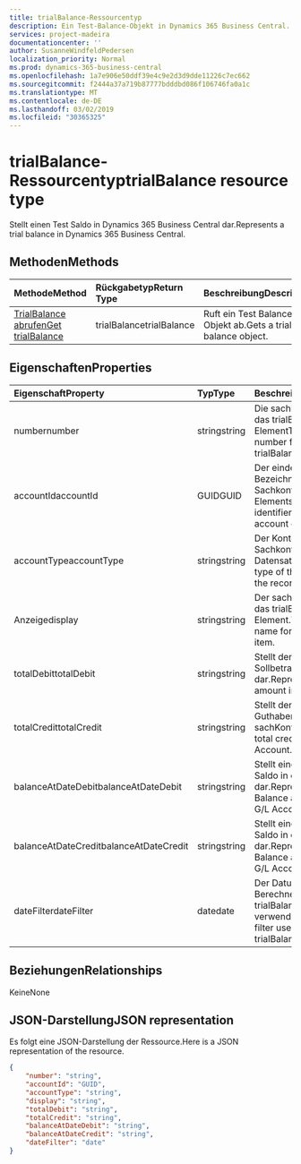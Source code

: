 ```yaml
---
title: trialBalance-Ressourcentyp
description: Ein Test-Balance-Objekt in Dynamics 365 Business Central.
services: project-madeira
documentationcenter: ''
author: SusanneWindfeldPedersen
localization_priority: Normal
ms.prod: dynamics-365-business-central
ms.openlocfilehash: 1a7e906e50ddf39e4c9e2d3d9dde11226c7ec662
ms.sourcegitcommit: f2444a37a719b87777bdddbd086f106746fa0a1c
ms.translationtype: MT
ms.contentlocale: de-DE
ms.lasthandoff: 03/02/2019
ms.locfileid: "30365325"
---
```

# <a name="trialbalance-resource-type"></a><span data-ttu-id="aa2ec-103">trialBalance-Ressourcentyp</span><span class="sxs-lookup"><span data-stu-id="aa2ec-103">trialBalance resource type</span></span>
<span data-ttu-id="aa2ec-104">Stellt einen Test Saldo in Dynamics 365 Business Central dar.</span><span class="sxs-lookup"><span data-stu-id="aa2ec-104">Represents a trial balance in Dynamics 365 Business Central.</span></span>

## <a name="methods"></a><span data-ttu-id="aa2ec-105">Methoden</span><span class="sxs-lookup"><span data-stu-id="aa2ec-105">Methods</span></span>

| <span data-ttu-id="aa2ec-106">Methode</span><span class="sxs-lookup"><span data-stu-id="aa2ec-106">Method</span></span>       | <span data-ttu-id="aa2ec-107">Rückgabetyp</span><span class="sxs-lookup"><span data-stu-id="aa2ec-107">Return Type</span></span>  |<span data-ttu-id="aa2ec-108">Beschreibung</span><span class="sxs-lookup"><span data-stu-id="aa2ec-108">Description</span></span>|
|:---------------|:--------|:----------|
|[<span data-ttu-id="aa2ec-109">TrialBalance abrufen</span><span class="sxs-lookup"><span data-stu-id="aa2ec-109">Get trialBalance</span></span>](../api/dynamics-trialbalance-get.md)|<span data-ttu-id="aa2ec-110">trialBalance</span><span class="sxs-lookup"><span data-stu-id="aa2ec-110">trialBalance</span></span>|<span data-ttu-id="aa2ec-111">Ruft ein Test Balance-Objekt ab.</span><span class="sxs-lookup"><span data-stu-id="aa2ec-111">Gets a trial balance object.</span></span>|

## <a name="properties"></a><span data-ttu-id="aa2ec-112">Eigenschaften</span><span class="sxs-lookup"><span data-stu-id="aa2ec-112">Properties</span></span>
| <span data-ttu-id="aa2ec-113">Eigenschaft</span><span class="sxs-lookup"><span data-stu-id="aa2ec-113">Property</span></span>     | <span data-ttu-id="aa2ec-114">Typ</span><span class="sxs-lookup"><span data-stu-id="aa2ec-114">Type</span></span>   |<span data-ttu-id="aa2ec-115">Beschreibung</span><span class="sxs-lookup"><span data-stu-id="aa2ec-115">Description</span></span>|
|:---------------|:--------|:----------|
|<span data-ttu-id="aa2ec-116">number</span><span class="sxs-lookup"><span data-stu-id="aa2ec-116">number</span></span>|<span data-ttu-id="aa2ec-117">string</span><span class="sxs-lookup"><span data-stu-id="aa2ec-117">string</span></span>|<span data-ttu-id="aa2ec-118">Die sachKontonummer für das trialBalance-Element</span><span class="sxs-lookup"><span data-stu-id="aa2ec-118">The G/L Account number for the trialBalance item</span></span>|
|<span data-ttu-id="aa2ec-119">accountId</span><span class="sxs-lookup"><span data-stu-id="aa2ec-119">accountId</span></span>|<span data-ttu-id="aa2ec-120">GUID</span><span class="sxs-lookup"><span data-stu-id="aa2ec-120">GUID</span></span>|<span data-ttu-id="aa2ec-121">Der eindeutige Bezeichner für das Sachkonto des Record-Elements.</span><span class="sxs-lookup"><span data-stu-id="aa2ec-121">The unique identifier for the G/L account of the record.</span></span>|
|<span data-ttu-id="aa2ec-122">accountType</span><span class="sxs-lookup"><span data-stu-id="aa2ec-122">accountType</span></span>|<span data-ttu-id="aa2ec-123">string</span><span class="sxs-lookup"><span data-stu-id="aa2ec-123">string</span></span>|<span data-ttu-id="aa2ec-124">Der Kontotyp des Sachkontos des Datensatzes.</span><span class="sxs-lookup"><span data-stu-id="aa2ec-124">The account type of the G/L account of the record.</span></span>|
|<span data-ttu-id="aa2ec-125">Anzeige</span><span class="sxs-lookup"><span data-stu-id="aa2ec-125">display</span></span>|<span data-ttu-id="aa2ec-126">string</span><span class="sxs-lookup"><span data-stu-id="aa2ec-126">string</span></span>|<span data-ttu-id="aa2ec-127">Der sachKontoname für das trialBalance-Element.</span><span class="sxs-lookup"><span data-stu-id="aa2ec-127">The G/L Account name for the trialBalance item.</span></span>|
|<span data-ttu-id="aa2ec-128">totalDebit</span><span class="sxs-lookup"><span data-stu-id="aa2ec-128">totalDebit</span></span>|<span data-ttu-id="aa2ec-129">string</span><span class="sxs-lookup"><span data-stu-id="aa2ec-129">string</span></span>|<span data-ttu-id="aa2ec-130">Stellt den gesamten Sollbetrag im sachKonto dar.</span><span class="sxs-lookup"><span data-stu-id="aa2ec-130">Represents total debit amount in G/L Account.</span></span>|
|<span data-ttu-id="aa2ec-131">totalCredit</span><span class="sxs-lookup"><span data-stu-id="aa2ec-131">totalCredit</span></span>|<span data-ttu-id="aa2ec-132">string</span><span class="sxs-lookup"><span data-stu-id="aa2ec-132">string</span></span>|<span data-ttu-id="aa2ec-133">Stellt den gesamten Guthabenbetrag im sachKonto dar.</span><span class="sxs-lookup"><span data-stu-id="aa2ec-133">Represents total credit amount in G/L Account.</span></span>|
|<span data-ttu-id="aa2ec-134">balanceAtDateDebit</span><span class="sxs-lookup"><span data-stu-id="aa2ec-134">balanceAtDateDebit</span></span>|<span data-ttu-id="aa2ec-135">string</span><span class="sxs-lookup"><span data-stu-id="aa2ec-135">string</span></span>|<span data-ttu-id="aa2ec-136">Stellt einen positiven Saldo in einem sachKonto dar.</span><span class="sxs-lookup"><span data-stu-id="aa2ec-136">Represents positive Balance at Date amount in G/L Account.</span></span>|
|<span data-ttu-id="aa2ec-137">balanceAtDateCredit</span><span class="sxs-lookup"><span data-stu-id="aa2ec-137">balanceAtDateCredit</span></span>|<span data-ttu-id="aa2ec-138">string</span><span class="sxs-lookup"><span data-stu-id="aa2ec-138">string</span></span>|<span data-ttu-id="aa2ec-139">Stellt einen negativen Saldo in einem sachKonto dar.</span><span class="sxs-lookup"><span data-stu-id="aa2ec-139">Represents negative Balance at Date amount in G/L Account.</span></span>|
|<span data-ttu-id="aa2ec-140">dateFilter</span><span class="sxs-lookup"><span data-stu-id="aa2ec-140">dateFilter</span></span>|<span data-ttu-id="aa2ec-141">date</span><span class="sxs-lookup"><span data-stu-id="aa2ec-141">date</span></span>|<span data-ttu-id="aa2ec-142">Der Datumsfilter, der zum Berechnen der trialBalance-Elemente verwendet wird.</span><span class="sxs-lookup"><span data-stu-id="aa2ec-142">The date filter used to calculate the trialBalance items.</span></span>|


## <a name="relationships"></a><span data-ttu-id="aa2ec-143">Beziehungen</span><span class="sxs-lookup"><span data-stu-id="aa2ec-143">Relationships</span></span>
<span data-ttu-id="aa2ec-144">Keine</span><span class="sxs-lookup"><span data-stu-id="aa2ec-144">None</span></span>

## <a name="json-representation"></a><span data-ttu-id="aa2ec-145">JSON-Darstellung</span><span class="sxs-lookup"><span data-stu-id="aa2ec-145">JSON representation</span></span>

<span data-ttu-id="aa2ec-146">Es folgt eine JSON-Darstellung der Ressource.</span><span class="sxs-lookup"><span data-stu-id="aa2ec-146">Here is a JSON representation of the resource.</span></span>


```json
{
    "number": "string",
    "accountId": "GUID",
    "accountType": "string",
    "display": "string",
    "totalDebit": "string",
    "totalCredit": "string",
    "balanceAtDateDebit": "string",
    "balanceAtDateCredit": "string",
    "dateFilter": "date"
}

```


